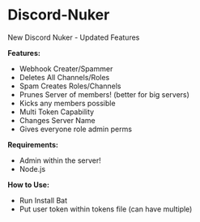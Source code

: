 # Discord-Nuker

New Discord Nuker - Updated Features

**Features:**

- Webhook Creater/Spammer
- Deletes All Channels/Roles
- Spam Creates Roles/Channels
- Prunes Server of members! (better for big servers) 
- Kicks any members possible
- Multi Token Capability
- Changes Server Name
- Gives everyone role admin perms

**Requirements:**

- Admin within the server! 
- Node.js


**How to Use:**

- Run Install Bat
- Put user token within tokens file (can have multiple)
